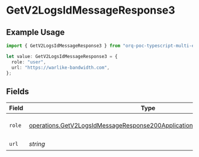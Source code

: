 # GetV2LogsIdMessageResponse3

## Example Usage

```typescript
import { GetV2LogsIdMessageResponse3 } from "orq-poc-typescript-multi-env-version/models/operations";

let value: GetV2LogsIdMessageResponse3 = {
  role: "user",
  url: "https://warlike-bandwidth.com",
};
```

## Fields

| Field                                                                                                                                                                | Type                                                                                                                                                                 | Required                                                                                                                                                             | Description                                                                                                                                                          |
| -------------------------------------------------------------------------------------------------------------------------------------------------------------------- | -------------------------------------------------------------------------------------------------------------------------------------------------------------------- | -------------------------------------------------------------------------------------------------------------------------------------------------------------------- | -------------------------------------------------------------------------------------------------------------------------------------------------------------------- |
| `role`                                                                                                                                                               | [operations.GetV2LogsIdMessageResponse200ApplicationJSONResponseBody3Role](../../models/operations/getv2logsidmessageresponse200applicationjsonresponsebody3role.md) | :heavy_check_mark:                                                                                                                                                   | The role of the prompt message                                                                                                                                       |
| `url`                                                                                                                                                                | *string*                                                                                                                                                             | :heavy_check_mark:                                                                                                                                                   | N/A                                                                                                                                                                  |